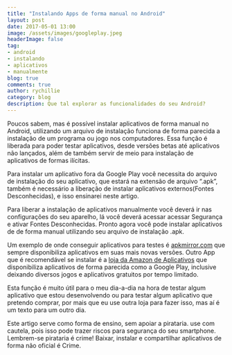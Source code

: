 ```yaml
---
title: "Instalando Apps de forma manual no Android"
layout: post
date: 2017-05-01 13:00
image: /assets/images/googleplay.jpeg
headerImage: false
tag:
- android
- instalando
- aplicativos
- manualmente
blog: true
comments: true
author: rychillie
category: blog
description: Que tal explorar as funcionalidades do seu Android?
---
```


Poucos sabem, mas é possível instalar aplicativos de forma manual no Android, utilizando um arquivo de instalação funciona de forma parecida a instalação de um programa ou jogo nos computadores. Essa função é liberada para poder testar aplicativos, desde versões betas até aplicativos não lançados, além de também servir de meio para instalação de aplicativos de formas ilícitas.

Para instalar um aplicativo fora da Google Play você necessita do arquivo de instalação do seu aplicativo, que estará na extensão de arquivo “.apk”, também é necessário a liberação de instalar aplicativos externos(Fontes Desconhecidas), e isso ensinarei neste artigo.

Para liberar a instalação de aplicativos manualmente você deverá ir nas configurações do seu aparelho, lá você deverá acessar acessar Segurança e ativar Fontes Desconhecidas. Pronto agora você pode instalar aplicativos de de forma manual utilizando seu arquivo de instalação .apk.

Um exemplo de onde conseguir aplicativos para testes é <a href="http://apkmirror.com">apkmirror.com</a> que sempre disponibiliza aplicativos em suas mais novas versões. Outro App que é recomendável se instalar é a <a href="https://www.amazon.com/gp/mas/get/android/ref=get_appstore">loja da Amazon de Aplicativos</a> que disponibiliza aplicativos de forma parecida como a Google Play, inclusive deixando diversos jogos e aplicativos gratuitos por tempo limitado.

Esta função é muito útil para o meu dia-a-dia na hora de testar algum aplicativo que estou desenvolvendo ou para testar algum aplicativo que pretendo comprar, por mais que eu use outra loja para fazer isso, mas aí é um texto para um outro dia.

Este artigo serve como forma de ensino, sem apoiar a pirataria. use com cautela, pois isso pode trazer riscos para segurança do seu smartphone. Lembrem-se pirataria é crime! Baixar, instalar e compartilhar aplicativos de forma não oficial é Crime.
